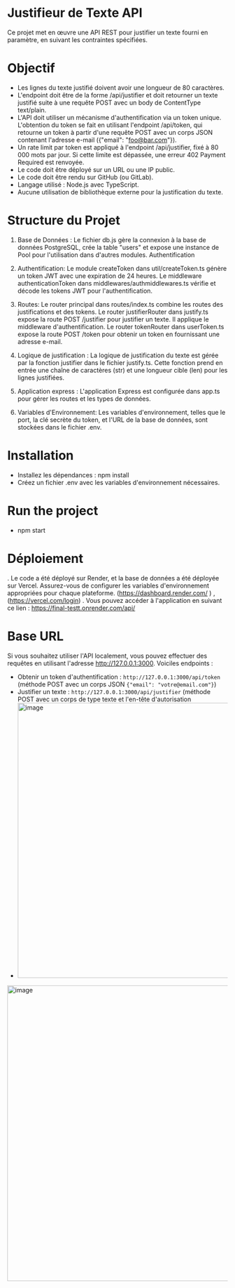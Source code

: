 # Justifieur de Texte API
Ce projet met en œuvre une API REST pour justifier un texte fourni en paramètre, en suivant les contraintes spécifiées.
# Objectif
- Les lignes du texte justifié doivent avoir une longueur de 80 caractères.
- L'endpoint doit être de la forme /api/justifier et doit retourner un texte justifié suite à une requête POST avec un body de ContentType text/plain.
- L'API doit utiliser un mécanisme d'authentification via un token unique. L'obtention du token se fait en utilisant l'endpoint /api/token, qui retourne un token à partir 
  d'une requête POST avec un corps JSON contenant l'adresse e-mail ({"email": "foo@bar.com"}).
- Un rate limit par token est appliqué à l'endpoint /api/justifier, fixé à 80 000 mots par jour. Si cette limite est dépassée, une erreur 402 Payment Required est renvoyée.
- Le code doit être déployé sur un URL ou une IP public.
- Le code doit être rendu sur GitHub (ou GitLab).
- Langage utilisé : Node.js avec TypeScript.
- Aucune utilisation de bibliothèque externe pour la justification du texte.

# Structure du Projet
1) Base de Données :
   Le fichier db.js gère la connexion à la base de données PostgreSQL, crée la table "users" et expose une instance de Pool pour l'utilisation dans d'autres modules.
   Authentification
2) Authentification:
   Le module createToken dans util/createToken.ts génère un token JWT avec une expiration de 24 heures.
   Le middleware authenticationToken dans middlewares/authmiddlewares.ts vérifie et décode les tokens JWT pour l'authentification.
3) Routes:
   Le router principal dans routes/index.ts combine les routes des justifications et des tokens.
   Le router justifierRouter dans justify.ts expose la route POST /justifier pour justifier un texte. Il applique le middleware d'authentification.
   Le router tokenRouter dans userToken.ts expose la route POST /token pour obtenir un token en fournissant une adresse e-mail.

4) Logique de justification : 
   La logique de justification du texte est gérée par la fonction justifier dans le fichier justify.ts. Cette fonction prend en entrée une chaîne de caractères (str) et une 
   longueur cible (len) pour les lignes justifiées.
5) Application express :
   L'application Express est configurée dans app.ts pour gérer les routes et les types de données.
6) Variables d'Environnement:
   Les variables d'environnement, telles que le port, la clé secrète du token, et l'URL de la base de données, sont stockées dans le fichier .env.
# Installation 
- Installez les dépendances : npm install   
- Créez un fichier .env avec les variables d'environnement nécessaires.
# Run the project 
- npm start
# Déploiement
. Le code a été déployé sur Render, et la base de données a été déployée sur Vercel. Assurez-vous de configurer les 
  variables d'environnement appropriées pour chaque plateforme.
  (https://dashboard.render.com/ ) , (https://vercel.com/login)
. Vous pouvez accéder à l'application en suivant ce lien : https://final-testt.onrender.com/api/

# Base URL 
Si vous souhaitez utiliser l'API localement, vous pouvez effectuer des requêtes en utilisant l'adresse http://127.0.0.1:3000. Voiciles endpoints :
- Obtenir un token d'authentification : `http://127.0.0.1:3000/api/token` (méthode POST avec un corps JSON `{"email": "votre@email.com"}`)
- Justifier un texte : `http://127.0.0.1:3000/api/justifier` (méthode POST avec un corps de type texte et l'en-tête d'autorisation
-  <img width="627" alt="image" src="https://github.com/fatma-ops/ticatrip/assets/73761826/3817ce50-162a-42b2-87b6-ac89c73128f7">

<img width="674" alt="image" src="https://github.com/fatma-ops/ticatrip/assets/73761826/c024ee3c-8d09-4403-b0d6-73154d59cebf">




  







